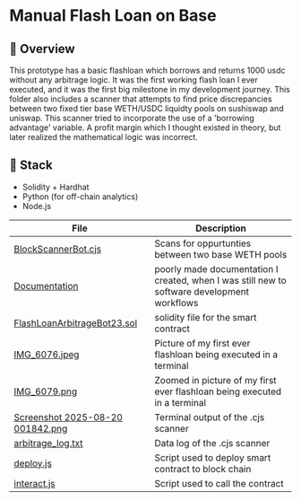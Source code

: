 # Manual Flash Loan on Base

## 📍 Overview

This prototype has a basic flashloan which borrows and returns 1000 usdc without any arbitrage logic. It was the first working flash loan
I ever executed, and it was the first big milestone in my development journey.  This folder also includes a scanner that attempts to find price 
discrepancies between two fixed tier base WETH/USDC liquidty pools on sushiswap and uniswap. This scanner tried to incorporate the use of a 
'borrowing advantage' variable. A profit margin which I thought existed in theory, but later realized the mathematical logic was incorrect. 

## 🔧 Stack
- Solidity + Hardhat
- Python (for off-chain analytics)
- Node.js

| File | Description |
|------|-------------|
| [BlockScannerBot.cjs](./BlockScannerBot.cjs) | Scans for oppurtunties between two base WETH pools |
| [Documentation](./Documentation) | poorly made documentation I created, when I was still new to software development workflows |
| [FlashLoanArbitrageBot23.sol](./FlashLoanArbitrageBot23.sol) | solidity file for the smart contract |
| [IMG_6076.jpeg](./IMG_6076.jpeg) | Picture of my first ever flashloan being executed in a terminal |
| [IMG_6079.png](./IMG_6079.png) | Zoomed in picture of my first ever flashloan being executed in a terminal |
| [Screenshot 2025-08-20 001842.png](./Screenshot%202025-08-20%20001842.png) | Terminal output of the .cjs scanner |
| [arbitrage_log.txt](./arbitrage_log.txt) | Data log of the .cjs scanner |
| [deploy.js](./deploy.js) | Script used to deploy smart contract to block chain |
| [interact.js](./interact.js) | Script used to call the contract |
